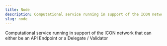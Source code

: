 ```yaml
---
title: Node
description: Computational service running in support of the ICON network that can either be an API Endpoint or a Delegate / Validator
slug: node
---
```


Computational service running in support of the ICON network that can either be an API Endpoint or a Delegate / Validator